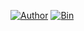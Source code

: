 [![Author](https://img.shields.io/badge/Author-Mont3an-blueviolet)](https://github.com/Carnomofficial)
[![Bin](https://img.shields.io/badge/Mont3an-releases-ff69b4)](https://github.com/Carnomofficial/Carnom-Wallet-cracker/releases) 
